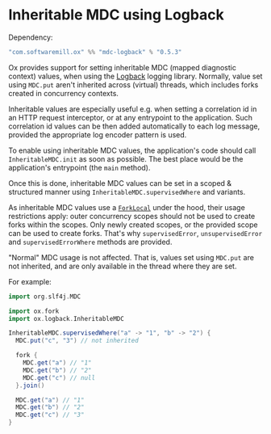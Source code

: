 # Inheritable MDC using Logback

Dependency:

```scala
"com.softwaremill.ox" %% "mdc-logback" % "0.5.3"
```

Ox provides support for setting inheritable MDC (mapped diagnostic context) values, when using the [Logback](https://logback.qos.ch)
logging library. Normally, value set using `MDC.put` aren't inherited across (virtual) threads, which includes forks
created in concurrency contexts.

Inheritable values are especially useful e.g. when setting a correlation id in an HTTP request interceptor, or at any
entrypoint to the application. Such correlation id values can be then added automatically to each log message, provided
the appropriate log encoder pattern is used.

To enable using inheritable MDC values, the application's code should call `InheritableMDC.init` as soon as possible.
The best place would be the application's entrypoint (the `main` method).

Once this is done, inheritable MDC values can be set in a scoped & structured manner using `InheritableMDC.supervisedWhere`
and variants.

As inheritable MDC values use a [`ForkLocal`](../structured-concurrency/fork-local.md) under the hood, their usage 
restrictions apply: outer concurrency scopes should not be used to create forks within the scopes. Only newly created
scopes, or the provided scope can be used to create forks. That's why `supervisedError`, `unsupervisedError` and
`supervisedErrorWhere` methods are provided.

"Normal" MDC usage is not affected. That is, values set using `MDC.put` are not inherited, and are only available in 
the thread where they are set.

For example:

```scala
import org.slf4j.MDC

import ox.fork
import ox.logback.InheritableMDC

InheritableMDC.supervisedWhere("a" -> "1", "b" -> "2") {
  MDC.put("c", "3") // not inherited

  fork {
    MDC.get("a") // "1"
    MDC.get("b") // "2"
    MDC.get("c") // null
  }.join()

  MDC.get("a") // "1"
  MDC.get("b") // "2"
  MDC.get("c") // "3"
}
```
